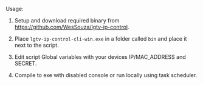 Usage:
1. Setup and download required binary from https://github.com/WesSouza/lgtv-ip-control.


2. Place `lgtv-ip-control-cli-win.exe` in a folder called `bin` and place it next to the script.


3. Edit script Global variables with your devices IP/MAC_ADDRESS and SECRET.


4. Compile to exe with disabled console or run locally using task scheduler.
